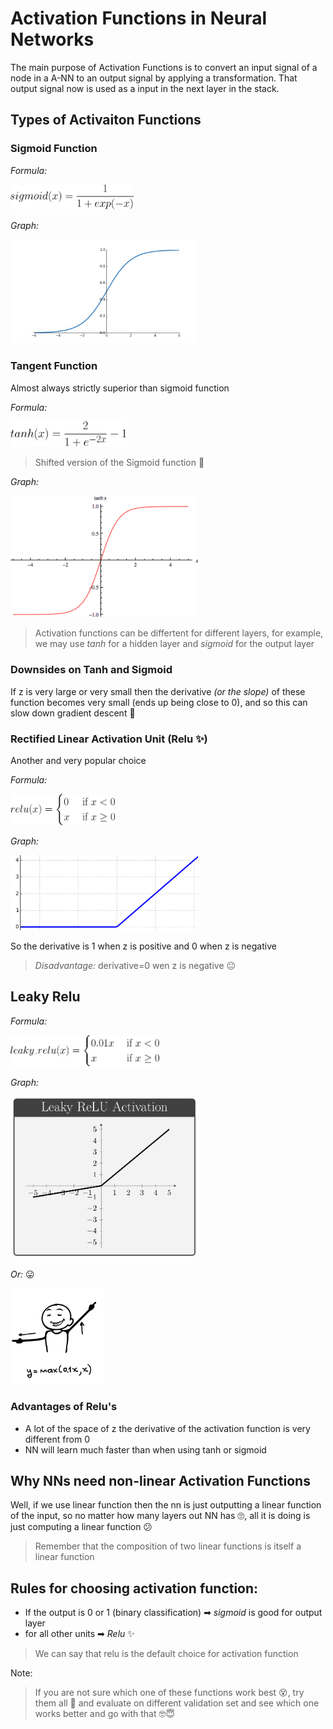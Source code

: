 # Activation Functions in Neural Networks
The main purpose of Activation Functions is to convert an input signal of a node in a A-NN to an output signal by applying a transformation. That output signal now is used as a input in the next layer in the stack.

## Types of Activaiton Functions

### Sigmoid Function

*Formula:*

<img src="../res/Sigmoid.png" height="40"  />


*Graph:*

<img src="../res/SigmoidGraph.png" width="300"  />


### Tangent Function

Almost always strictly superior than sigmoid function

*Formula:*

<img src="../res/Tanh.png" height="40"  />

> Shifted version of the Sigmoid function 🤔

*Graph:*

<img src="../res/TanhGraph.PNG" width="300"  />



> Activation functions can be differtent for different layers, for example, we may use _tanh_ for a hidden layer and _sigmoid_ for the output layer 

### Downsides on Tanh and Sigmoid
If z is very large or very small then the derivative _(or the slope)_ of these function becomes very small (ends up  being close to 0), and so this can slow down gradient descent 🐢

### Rectified Linear Activation Unit (Relu :sparkles:) 
Another and very popular choice

*Formula:*

<img src="../res/Relu.png" height="50"  />


*Graph:*

<img src="../res/ReluGraph.png" width="300"  />


So the derivative is 1 when z is positive and 0 when z is negative
> *Disadvantage:* derivative=0 wen z is negative 😐



## Leaky Relu

*Formula:*

<img src="../res/LeakyRelu.png" height="50"  />


*Graph:*

<img src="../res/LeakyReluGraph.png" width="300"  />


*Or:* 😛

<img src="../res/LeakyReluGraphMeme.png" width="150"  />


### Advantages of Relu's
* A lot of the space of z the derivative of the activation function is very different from 0
* NN will learn much faster than when using tanh or sigmoid    


## Why NNs need non-linear Activation Functions
Well, if we use linear function then the nn is just outputting a linear function of the input, so no matter how many layers out NN has 🙄, all it is doing is just computing a linear function 😕

> Remember that the composition of two linear functions is itself a linear function

## Rules for choosing activation function:
* If the output is 0 or 1 (binary classification) ➡ *sigmoid* is good for output layer
* for all other units ➡ *Relu* :sparkles:
  
> We can say that relu is the default choice for activation function

Note:

> If you are not sure which one of these functions work best 😵, try them all 🤕 and evaluate on different validation set and see which one works better and go with that  🤓😇